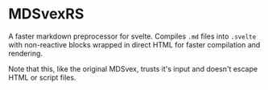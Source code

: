# MDSvexRS

A faster markdown preprocessor for svelte. Compiles `.md` files into `.svelte` with non-reactive blocks wrapped in direct HTML for faster compilation and rendering.

Note that this, like the original MDSvex, trusts it's input and doesn't escape HTML or script files.

